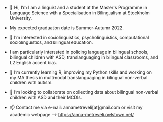 - 👋 Hi, I’m I am a linguist and a student at the Master's Programme in Language Science with a Specialisation in Bilingualism at Stockholm University. 
- My expected graduation date is Summer-Autumn 2022. 

- 👀 I’m interested in sociolinguistics, psycholinguistics, computational sociolinguistics, and bilingual education. 
- I am particularly interested in policing language in bilingual schools, bilingual children with ASD, translanguaging in bilingual classrooms,  and L2 English accent bias. 
- 🌱 I’m currently learning R, improving my Python skills and working on my MA thesis in multimodal translanguaging in bilingual non-verbal children with autism.
- 💞️ I’m looking to collaborate on collecting data about bilingual non-verbal children with ASD and their MCDIs.
- 📫 Contact me via e-mail: annametreveli[at]gmail.com or visit my academic webpage --> https://anna-metreveli.owlstown.net/

<!---
asmetreveli/asmetreveli is a ✨ special ✨ repository because its `README.md` (this file) appears on your GitHub profile.
You can click the Preview link to take a look at your changes.
--->
